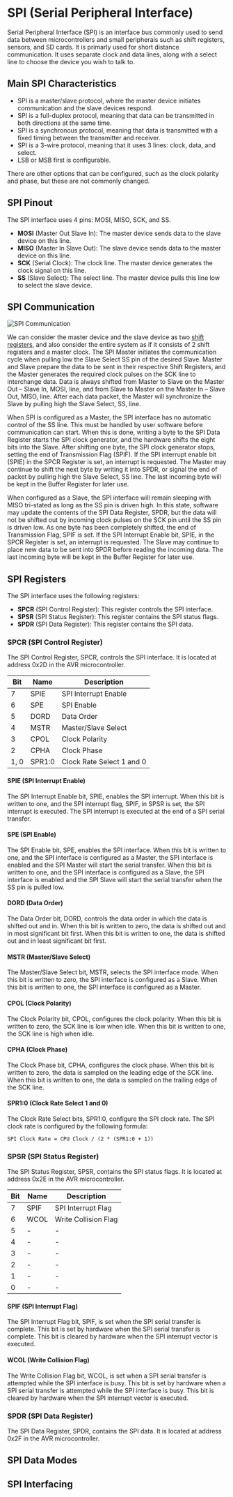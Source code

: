 # SPI (Serial Peripheral Interface)

Serial Peripheral Interface (SPI) is an interface bus commonly used to send data between microcontrollers and small peripherals such as shift registers, sensors, and SD cards. It is primarly used for short distance communication. It uses separate clock and data lines, along with a select line to choose the device you wish to talk to.

## Main SPI Characteristics

* SPI is a master/slave protocol, where the master device initiates communication and the slave devices respond.
* SPI is a full-duplex protocol, meaning that data can be transmitted in both directions at the same time.
* SPI is a synchronous protocol, meaning that data is transmitted with a fixed timing between the transmitter and receiver.
* SPI is a 3-wire protocol, meaning that it uses 3 lines: clock, data, and select.
* LSB or MSB first is configurable.

There are other options that can be configured, such as the clock polarity and phase, but these are not commonly changed.

## SPI Pinout

The SPI interface uses 4 pins: MOSI, MISO, SCK, and SS.

* **MOSI** (Master Out Slave In): The master device sends data to the slave device on this line.
* **MISO** (Master In Slave Out): The slave device sends data to the master device on this line.
* **SCK** (Serial Clock): The clock line. The master device generates the clock signal on this line.
* **SS** (Slave Select): The select line. The master device pulls this line low to select the slave device.

## SPI Communication

![SPI Communication](./images/spi-communication.png)

We can consider the master device and the slave device as two [shift registers](www.wikipedia.org/wiki/Shift_register), and also consider the entire system as if it consists of 2 shift registers and a master clock.
The SPI Master initiates the communication cycle when pulling low the Slave Select SS pin of the desired Slave. Master and Slave prepare the data to be sent in their respective Shift Registers, and the Master generates the required clock pulses on the SCK line to interchange data. Data is always shifted from Master to Slave on the Master Out – Slave In, MOSI, line, and from Slave to Master on the Master In – Slave Out, MISO, line. After each data packet, the Master will synchronize the Slave by pulling high the Slave Select, SS, line.

When SPI is configured as a Master, the SPI interface has no automatic control of the SS line. This must be handled by user software before communication can start. When this is done, writing a byte to the SPI Data Register starts the SPI clock generator, and the hardware shifts the eight bits into the Slave. After shifting one byte, the SPI clock generator stops, setting the end of Transmission Flag (SPIF). If the SPI interrupt enable bit (SPIE) in the SPCR Register is set, an interrupt is requested. The Master may continue to shift the next byte by writing it into SPDR, or signal the end of packet by pulling high the Slave Select, SS line. The last incoming byte will be kept in the Buffer Register for later use.

When configured as a Slave, the SPI interface will remain sleeping with MISO tri-stated as long as the SS pin is driven high. In this state, software may update the contents of the SPI Data Register, SPDR, but the data will not be shifted out by incoming clock pulses on the SCK pin until the SS pin is driven low. As one byte has been completely shifted, the end of Transmission Flag, SPIF is set. If the SPI Interrupt Enable bit, SPIE, in the SPCR Register is set, an interrupt is requested. The Slave may continue to place new data to be sent into SPDR before reading the incoming data. The last incoming byte will be kept in the Buffer Register for later use.

## SPI Registers

The SPI interface uses the following registers:

* **SPCR** (SPI Control Register): This register controls the SPI interface.
* **SPSR** (SPI Status Register): This register contains the SPI status flags.
* **SPDR** (SPI Data Register): This register contains the SPI data.

### SPCR (SPI Control Register)

The SPI Control Register, SPCR, controls the SPI interface. It is located at address 0x2D in the AVR microcontroller.

| Bit | Name | Description |
| --- | ---- | ----------- |
| 7 | SPIE | SPI Interrupt Enable |
| 6 | SPE | SPI Enable |
| 5 | DORD | Data Order |
| 4 | MSTR | Master/Slave Select |
| 3 | CPOL | Clock Polarity |
| 2 | CPHA | Clock Phase |
| 1, 0 | SPR1:0 | Clock Rate Select 1 and 0 |

#### SPIE (SPI Interrupt Enable)

The SPI Interrupt Enable bit, SPIE, enables the SPI interrupt. When this bit is written to one, and the SPI interrupt flag, SPIF, in SPSR is set, the SPI interrupt is executed. The SPI interrupt is executed at the end of a SPI serial transfer.

#### SPE (SPI Enable)

The SPI Enable bit, SPE, enables the SPI interface. When this bit is written to one, and the SPI interface is configured as a Master, the SPI interface is enabled and the SPI Master will start the serial transfer. When this bit is written to one, and the SPI interface is configured as a Slave, the SPI interface is enabled and the SPI Slave will start the serial transfer when the SS pin is pulled low.

#### DORD (Data Order)

The Data Order bit, DORD, controls the data order in which the data is shifted out and in. When this bit is written to zero, the data is shifted out and in most significant bit first. When this bit is written to one, the data is shifted out and in least significant bit first.

#### MSTR (Master/Slave Select)

The Master/Slave Select bit, MSTR, selects the SPI interface mode. When this bit is written to zero, the SPI interface is configured as a Slave. When this bit is written to one, the SPI interface is configured as a Master.

#### CPOL (Clock Polarity)

The Clock Polarity bit, CPOL, configures the clock polarity. When this bit is written to zero, the SCK line is low when idle. When this bit is written to one, the SCK line is high when idle.

#### CPHA (Clock Phase)

The Clock Phase bit, CPHA, configures the clock phase. When this bit is written to zero, the data is sampled on the leading edge of the SCK line. When this bit is written to one, the data is sampled on the trailing edge of the SCK line.

#### SPR1:0 (Clock Rate Select 1 and 0)

The Clock Rate Select bits, SPR1:0, configure the SPI clock rate. The SPI clock rate is configured by the following formula:

```
SPI Clock Rate = CPU Clock / (2 * (SPR1:0 + 1))
```

### SPSR (SPI Status Register)

The SPI Status Register, SPSR, contains the SPI status flags. It is located at address 0x2E in the AVR microcontroller.

| Bit | Name | Description |
| --- | ---- | ----------- |
| 7 | SPIF | SPI Interrupt Flag |
| 6 | WCOL | Write Collision Flag |
| 5 | - | - |
| 4 | - | - |
| 3 | - | - |
| 2 | - | - |
| 1 | - | - |
| 0 | - | - |

#### SPIF (SPI Interrupt Flag)

The SPI Interrupt Flag bit, SPIF, is set when the SPI serial transfer is complete. This bit is set by hardware when the SPI serial transfer is complete. This bit is cleared by hardware when the SPI interrupt vector is executed.

#### WCOL (Write Collision Flag)

The Write Collision Flag bit, WCOL, is set when a SPI serial transfer is attempted while the SPI interface is busy. This bit is set by hardware when a SPI serial transfer is attempted while the SPI interface is busy. This bit is cleared by hardware when the SPI interrupt vector is executed.

### SPDR (SPI Data Register)

The SPI Data Register, SPDR, contains the SPI data. It is located at address 0x2F in the AVR microcontroller.

## SPI Data Modes

## SPI Interfacing
